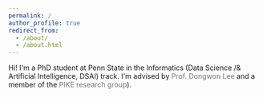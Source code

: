 ```yaml
---
permalink: /
author_profile: true
redirect_from: 
  - /about/
  - /about.html
---
```

Hi! I'm a PhD student at Penn State in the Informatics (Data Science /& Artificial Intelligence, DSAI) track. I'm advised by <a href="https://pike.psu.edu/dongwon/" style="color: #757575; text-decoration: none" target="_blank">Prof. Dongwon Lee</a> and a member of the <a href="https://pike.psu.edu/index.html/" style="color: #757575; text-decoration: none" target="_blank">PIKE research group</a>). 
